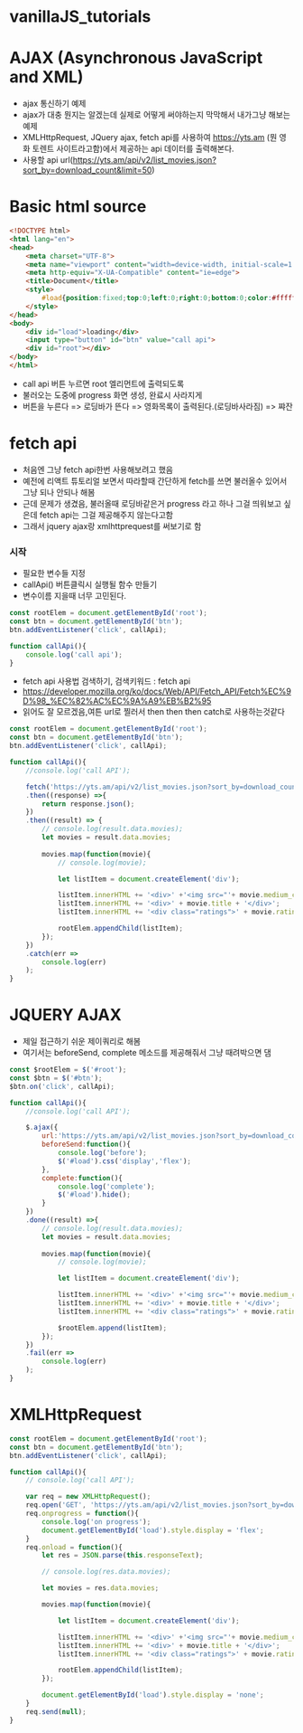# vanillaJS_tutorials

# AJAX (Asynchronous JavaScript and XML)
- ajax 통신하기 예제
- ajax가 대충 뭔지는 알겠는데 실제로 어떻게 써야하는지 막막해서 내가그냥 해보는 예제
- XMLHttpRequest, JQuery ajax, fetch api를 사용하여 https://yts.am (뭔 영화 토렌트 사이트라고함)에서 제공하는 api 데이터를 출력해본다.
- 사용할 api url(https://yts.am/api/v2/list_movies.json?sort_by=download_count&limit=50)


# Basic html source

```html
<!DOCTYPE html>
<html lang="en">
<head>
    <meta charset="UTF-8">
    <meta name="viewport" content="width=device-width, initial-scale=1.0">
    <meta http-equiv="X-UA-Compatible" content="ie=edge">
    <title>Document</title>
    <style>
        #load{position:fixed;top:0;left:0;right:0;bottom:0;color:#ffffff;background: rgba(0,0,0,0.5);display: none;justify-content: center;align-content: center;align-items: center;}
    </style>
</head>
<body>
    <div id="load">loading</div>
    <input type="button" id="btn" value="call api">
    <div id="root"></div>
</body>
</html>
```
- call api 버튼 누르면 root 엘리먼트에 출력되도록
- 불러오는 도중에 progress 화면 생성, 완료시 사라지게
- 버튼을 누른다 => 로딩바가 뜬다 => 영화목록이 출력된다.(로딩바사라짐) => 쨔잔


# fetch api
- 처음엔 그냥 fetch api한번 사용해보려고 했음
- 예전에 리액트 튜토리얼 보면서 따라할때 간단하게 fetch를 쓰면 불러올수 있어서 그냥 되나 안되나 해봄 
- 근데 문제가 생겼음, 불러올때 로딩바같은거 progress 라고 하나 그걸 띄워보고 싶은데 fetch api는 그걸 제공해주지 않는다고함
- 그래서 jquery ajax랑 xmlhttprequest를 써보기로 함

### 시작
- 필요한 변수들 지정
- callApi() 버튼클릭시 실행될 함수 만들기
- 변수이름 지을때 너무 고민된다.
```javascript
const rootElem = document.getElementById('root');
const btn = document.getElementById('btn');
btn.addEventListener('click', callApi);

function callApi(){
    console.log('call api');
}
```

- fetch api 사용법 검색하기, 검색키워드 : fetch api
- https://developer.mozilla.org/ko/docs/Web/API/Fetch_API/Fetch%EC%9D%98_%EC%82%AC%EC%9A%A9%EB%B2%95
- 읽어도 잘 모르겠음,여튼 url로 찔러서 then then then catch로 사용하는것같다

```javascript
const rootElem = document.getElementById('root');
const btn = document.getElementById('btn');
btn.addEventListener('click', callApi);

function callApi(){
    //console.log('call API');

    fetch('https://yts.am/api/v2/list_movies.json?sort_by=download_count&limit=50')
    .then((response) =>{
        return response.json();
    })
    .then((result) => {
        // console.log(result.data.movies);
        let movies = result.data.movies;
        
        movies.map(function(movie){
            // console.log(movie);

            let listItem = document.createElement('div');

            listItem.innerHTML += '<div>' +'<img src="'+ movie.medium_cover_image + '"/>'+ '</div>';
            listItem.innerHTML += '<div>' + movie.title + '</div>';
            listItem.innerHTML += '<div class="ratings">' + movie.rating + '</div>';

            rootElem.appendChild(listItem);
        });
    })
    .catch(err =>
        console.log(err)
    );
}
```


# JQUERY AJAX
- 제일 접근하기 쉬운 제이쿼리로 해봄
- 여기서는 beforeSend, complete 메소드를 제공해줘서 그냥 때려박으면 댐

```javascript
const $rootElem = $('#root');
const $btn = $('#btn');
$btn.on('click', callApi);

function callApi(){
    //console.log('call API');

    $.ajax({
        url:'https://yts.am/api/v2/list_movies.json?sort_by=download_count&limit=50',
        beforeSend:function(){
            console.log('before');
            $('#load').css('display','flex');
        },
        complete:function(){
            console.log('complete');
            $('#load').hide();
        }
    })
    .done((result) =>{
        // console.log(result.data.movies);
        let movies = result.data.movies;
        
        movies.map(function(movie){
            // console.log(movie);

            let listItem = document.createElement('div');

            listItem.innerHTML += '<div>' +'<img src="'+ movie.medium_cover_image + '"/>'+ '</div>';
            listItem.innerHTML += '<div>' + movie.title + '</div>';
            listItem.innerHTML += '<div class="ratings">' + movie.rating + '</div>';

            $rootElem.append(listItem);
        });
    })
    .fail(err =>
        console.log(err)
    );
}
```



# XMLHttpRequest  

```javascript
const rootElem = document.getElementById('root');
const btn = document.getElementById('btn');
btn.addEventListener('click', callApi);

function callApi(){
    // console.log('call API');

    var req = new XMLHttpRequest();
    req.open('GET', 'https://yts.am/api/v2/list_movies.json?sort_by=download_count&limit=50', true);
    req.onprogress = function(){
        console.log('on progress');
        document.getElementById('load').style.display = 'flex';
    }
    req.onload = function(){
        let res = JSON.parse(this.responseText);

        // console.log(res.data.movies);

        let movies = res.data.movies;

        movies.map(function(movie){

            let listItem = document.createElement('div');

            listItem.innerHTML += '<div>' +'<img src="'+ movie.medium_cover_image + '"/>'+ '</div>';
            listItem.innerHTML += '<div>' + movie.title + '</div>';
            listItem.innerHTML += '<div class="ratings">' + movie.rating + '</div>';

            rootElem.appendChild(listItem);
        });

        document.getElementById('load').style.display = 'none';
    }
    req.send(null);
}
```



